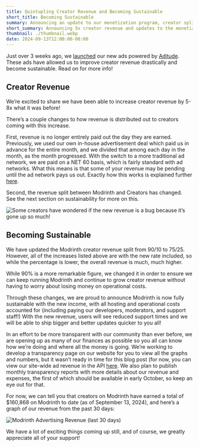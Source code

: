 ```yaml
---
title: Quintupling Creator Revenue and Becoming Sustainable
short_title: Becoming Sustainable
summary: Announcing an update to our monetization program, creator split, and more!
short_summary: Announcing 5x creator revenue and updates to the monetization program.
thumbnail: ./thumbnail.webp
date: 2024-09-13T12:00:00-08:00
---
```


Just over 3 weeks ago, we [launched](/news/article/introducing-modrinth-refreshed-site-look-new-advertising-system) our new ads powered by [Aditude](https://www.aditude.com/). These ads have allowed us to improve creator revenue drastically and become sustainable. Read on for more info!

## Creator Revenue

We’re excited to share we have been able to increase creator revenue by 5-8x what it was before!

There’s a couple changes to how revenue is distributed out to creators coming with this increase.

First, revenue is no longer entirely paid out the day they are earned. Previously, we used our own in-house advertisement deal which paid us in advance for the entire month, and we divided that among each day in the month, as the month progressed. With the switch to a more traditional ad network, we are paid on a NET 60 basis, which is fairly standard with ad networks. What this means is that some of your revenue may be pending until the ad network pays us out. Exactly how this works is explained further [here](legal/cmp-info#pending).

Second, the revenue split between Modrinth and Creators has changed. See the next section on sustainability for more on this.

![Some creators have wondered if the new revenue is a bug because it’s gone up so much!](./abnormally-high-revenue.webp)

## Becoming Sustainable

We have updated the Modrinth creator revenue split from 90/10 to 75/25. However, all of the increases listed above are with the new rate included, so while the percentage is lower, the overall revenue is much, much higher.

While 90% is a more remarkable figure, we changed it in order to ensure we can keep running Modrinth and continue to grow creator revenue without having to worry about losing money on operational costs.

Through these changes, we are proud to announce Modrinth is now fully sustainable with the new income, with all hosting and operational costs accounted for (including paying our developers, moderators, and support staff!) With the new revenue, users will see reduced support times and we will be able to ship bigger and better updates quicker to you all!

In an effort to be more transparent with our community than ever before, we are opening up as many of our finances as possible so you all can know how we’re doing and where all the money is going. We’re working to develop a transparency page on our website for you to view all the graphs and numbers, but it wasn’t ready in time for this blog post (for now, you can view our site-wide ad revenue in the API [here](https://api.modrinth.com/v3/payout/platform_revenue). We also plan to publish monthly transparency reports with more details about our revenue and expenses, the first of which should be available in early October, so keep an eye out for that.

For now, we can tell you that creators on Modrinth have earned a total of $160,868 on Modrinth to date (as of September 13, 2024), and here’s a graph of our revenue from the past 30 days:

![Modrinth Advertising Revenue (last 30 days)](./revenue.webp)

We have a lot of exciting things coming up still, and of course, we greatly appreciate all of your support!
